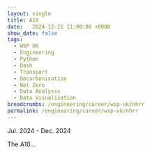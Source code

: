 ```yaml
---
layout: single
title: A10
date:   2024-12-21 11:00:00 +0000
show_date: false
tags: 
  - WSP UK
  - Engineering
  - Python
  - Dash
  - Transport
  - Decarbonisation
  - Net Zero
  - Data Analysis
  - Data Visualisation
breadcrumbs: /engineering/career/wsp-uk/nhrr
permalink: /engineering/career/wsp-uk/nhrr
---
```

Jul. 2024 - Dec. 2024

The A10...